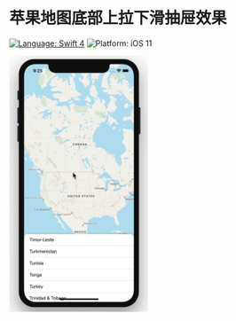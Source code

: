 # 苹果地图底部上拉下滑抽屉效果

[![Language: Swift 4](https://img.shields.io/badge/language-swift4-f48041.svg?style=flat)](https://developer.apple.com/swift)
![Platform: iOS 11](https://img.shields.io/badge/platform-iOS-blue.svg?style=flat)

<img src="./source/show.gif" width=250>
